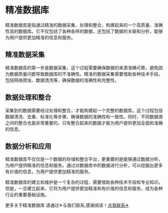 # 精准数据库

精准数据库是指通过精准的数据采集、处理和整合，构建起来的一个高质量、准确性高的数据库。它不仅包括了各种各样的数据，还包括了数据的关联和分析，能够为用户提供更加精准的信息和服务。

## 精准数据采集

精准数据库的第一步是数据采集，这个过程需要确保数据的来源准确可靠，避免因为数据质量问题导致数据库的不准确性。精准的数据采集需要借助各种技术手段，包括网络爬虫、数据清洗等，确保数据的准确性和完整性。

## 数据处理和整合

采集到的数据需要经过处理和整合，才能构建起一个完整的数据库。这个过程包括数据清洗、去重、标准化等步骤，确保数据的准确性和一致性。同时，不同数据源之间的整合也是非常重要的，只有整合起来的数据才能为用户提供更加全面和准确的信息。

## 数据分析和应用

精准数据库不仅仅是一个数据的存储和整合平台，更重要的是能够通过数据分析，为用户提供精准的信息和服务。通过对数据库中的数据进行分析，可以挖掘出更多有价值的信息，为用户提供更加精准的服务。

精准数据库的建立和维护是一个复杂的过程，需要借助各种技术手段和专业知识。但是，一旦建立起来，它将为用户提供更加精准和有价值的信息和服务，成为各种行业的重要基础设施。

更多关于精准数据库 请通过✈与我们联系,感谢阅读！[点我联系✈](https://pc.k02.cc)